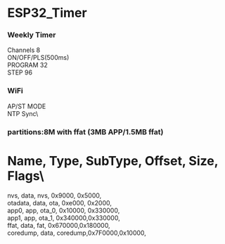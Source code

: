 # ESP32_Timer
### Weekly Timer
Channels 8\
ON/OFF/PLS(500ms)\
PROGRAM 32\
STEP 96
### WiFi
AP/ST MODE\
NTP Sync\
### partitions:8M with ffat (3MB APP/1.5MB ffat)
 # Name,   Type, SubType, Offset,  Size, Flags\
nvs,      data, nvs,     0x9000,  0x5000,\
otadata,  data, ota,     0xe000,  0x2000,\
app0,     app,  ota_0,   0x10000, 0x330000,\
app1,     app,  ota_1,   0x340000,0x330000,\
ffat,     data, fat,     0x670000,0x180000,\
coredump, data, coredump,0x7F0000,0x10000,
